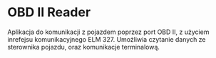 
# OBD II Reader

Aplikacja do komunikacji z pojazdem poprzez port OBD II, z użyciem inrefejsu komunikacyjnego ELM 327.
Umożliwia czytanie danych ze sterownika pojazdu, oraz komunikacje terminalową.
